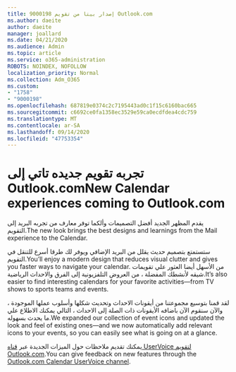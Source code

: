 ```yaml
---
title: إصدار بيتا من تقويم 9000198 Outlook.com
ms.author: daeite
author: daeite
manager: joallard
ms.date: 04/21/2020
ms.audience: Admin
ms.topic: article
ms.service: o365-administration
ROBOTS: NOINDEX, NOFOLLOW
localization_priority: Normal
ms.collection: Adm_O365
ms.custom:
- "1758"
- "9000198"
ms.openlocfilehash: 687819e0374c2c7195443ad0c1f15c6160bac665
ms.sourcegitcommit: c6692ce0fa1358ec3529e59ca0ecdfdea4cdc759
ms.translationtype: MT
ms.contentlocale: ar-SA
ms.lasthandoff: 09/14/2020
ms.locfileid: "47753354"
---
```

# <a name="new-calendar-experiences-coming-to-outlookcom"></a><span data-ttu-id="c5411-102">تجربه تقويم جديده تاتي إلى Outlook.com</span><span class="sxs-lookup"><span data-stu-id="c5411-102">New Calendar experiences coming to Outlook.com</span></span>

<span data-ttu-id="c5411-103">يقدم المظهر الجديد أفضل التصميمات وألكما توفر معارف من تجربه البريد إلى التقويم.</span><span class="sxs-lookup"><span data-stu-id="c5411-103">The new look brings the best designs and learnings from the Mail experience to the Calendar.</span></span>

<span data-ttu-id="c5411-104">ستستمتع بتصميم حديث يقلل من البريد الإضافي ويوفر لك طرقا أسرع للتنقل في التقويم.</span><span class="sxs-lookup"><span data-stu-id="c5411-104">You’ll enjoy a modern design that reduces visual clutter and gives you faster ways to navigate your calendar.</span></span> <span data-ttu-id="c5411-105">من الأسهل أيضا العثور علي تقويمات شيقه لأنشطك المفضلة ، من العروض التلفزيونية إلى الفرق والاحداث الرياضية.</span><span class="sxs-lookup"><span data-stu-id="c5411-105">It’s also easier to find interesting calendars for your favorite activities—from TV shows to sports teams and events.</span></span>

<span data-ttu-id="c5411-106">لقد قمنا بتوسيع مجموعتنا من أيقونات الاحداث وتحديث شكلها وأسلوب عملها الموجودة ، والآن سنقوم الآن باضافه الأيقونات ذات الصلة إلى الاحداث ، التالي يمكنك الاطلاع علي ما يحدث بسهوله.</span><span class="sxs-lookup"><span data-stu-id="c5411-106">We expanded our collection of event icons and updated the look and feel of existing ones—and we now automatically add relevant icons to your events, so you can easily see what is going on at a glance.</span></span>

<span data-ttu-id="c5411-107">يمكنك تقديم ملاحظات حول الميزات الجديدة عبر [قناه UserVoice لتقويم Outlook.com](https://go.microsoft.com/fwlink/?linkid=2103075).</span><span class="sxs-lookup"><span data-stu-id="c5411-107">You can give feedback on new features through the [Outlook.com Calendar UserVoice channel](https://go.microsoft.com/fwlink/?linkid=2103075).</span></span>